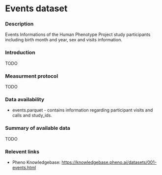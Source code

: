 # Events dataset  

### Description 

Events Informations of the Human Phenotype Project study participants including birth month and year, sex and visits information.

### Introduction

TODO

### Measurment protocol <!-- long measurment protocol for the data browser -->

TODO

### Data availability <!-- for the example notebooks -->

* events.parquet - contains information regarding participant visits and calls and study_ids.

### Summary of available data <!-- for the data browser -->

TODO

### Relevent links

* Pheno Knowledgebase: https://knowledgebase.pheno.ai/datasets/001-events.html
